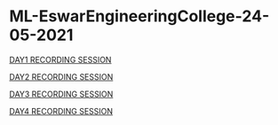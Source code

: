# ML-EswarEngineeringCollege-24-05-2021

[DAY1 RECORDING SESSION](https://transcripts.gotomeeting.com/#/s/101aa1258fb1ca7b4f3331ba6a7b9bc924a3ccbb0b7780dcdbc5e1d2d225fac2)

[DAY2 RECORDING SESSION](https://transcripts.gotomeeting.com/#/s/405995d348f5115de5051d884f2734728045f1428c454573c2f15d3c7985794a)

[DAY3 RECORDING SESSION](https://transcripts.gotomeeting.com/#/s/93fd01ce2b8d4261d3271e5e37db66e4682c04b5efbe243ecde0557e266c9017)

[DAY4 RECORDING SESSION](https://transcripts.gotomeeting.com/#/s/780d84d1bc2eb9b2071322acd008fc78f2154b3a671e4bd461759454020406e3)
